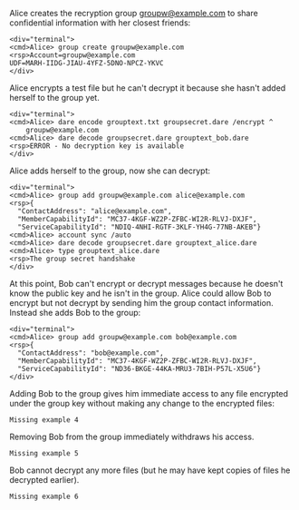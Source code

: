 Alice creates the recryption group groupw@example.com to share confidential information with
her closest friends:


~~~~
<div="terminal">
<cmd>Alice> group create groupw@example.com
<rsp>Account=groupw@example.com
UDF=MARH-IIDG-JIAU-4YFZ-5DNO-NPCZ-YKVC
</div>
~~~~

Alice encrypts a test file but he can't decrypt it because she hasn't added herself 
to the group yet.


~~~~
<div="terminal">
<cmd>Alice> dare encode grouptext.txt groupsecret.dare /encrypt ^
    groupw@example.com
<cmd>Alice> dare decode groupsecret.dare grouptext_bob.dare
<rsp>ERROR - No decryption key is available
</div>
~~~~

Alice adds herself to the group, now she can decrypt:


~~~~
<div="terminal">
<cmd>Alice> group add groupw@example.com alice@example.com
<rsp>{
  "ContactAddress": "alice@example.com",
  "MemberCapabilityId": "MC37-4KGF-WZ2P-ZFBC-WI2R-RLVJ-DXJF",
  "ServiceCapabilityId": "NDIQ-4NHI-RGTF-3KLF-YH4G-77NB-AKEB"}
<cmd>Alice> account sync /auto
<cmd>Alice> dare decode groupsecret.dare grouptext_alice.dare
<cmd>Alice> type grouptext_alice.dare
<rsp>The group secret handshake
</div>
~~~~

At this point, Bob can't encrypt or decrypt messages because he doesn't know the 
public key and he isn't in the group. Alice could allow Bob to encrypt but not
decrypt by sending him the group contact information. Instead she adds Bob to 
the group:


~~~~
<div="terminal">
<cmd>Alice> group add groupw@example.com bob@example.com
<rsp>{
  "ContactAddress": "bob@example.com",
  "MemberCapabilityId": "MC37-4KGF-WZ2P-ZFBC-WI2R-RLVJ-DXJF",
  "ServiceCapabilityId": "ND36-BKGE-44KA-MRU3-7BIH-P57L-X5U6"}
</div>
~~~~

Adding Bob to the group gives him immediate access to any file encrypted under
the group key without making any change to the encrypted files:


~~~~
Missing example 4
~~~~

Removing Bob from the group immediately withdraws his access.


~~~~
Missing example 5
~~~~

Bob cannot decrypt any more files (but he may have kept copies of files he decrypted 
earlier).


~~~~
Missing example 6
~~~~

